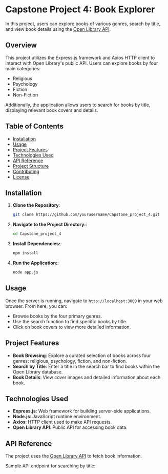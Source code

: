 # Capstone Project 4: Book Explorer

In this project, users can explore books of various genres, search by title, and view book details using the  [Open Library API](https://openlibrary.org/developers/api).

## Overview

This project utilizes the Express.js framework and Axios HTTP client to interact with Open Library's public API. Users can explore books by four main categories:

- Religious
- Psychology
- Fiction
- Non-Fiction

Additionally, the application allows users to search for books by title, displaying relevant book covers and details.

## Table of Contents

- [Installation](#installation)
- [Usage](#usage)
- [Project Features](#project-features)
- [Technologies Used](#technologies-used)
- [API Reference](#api-reference)
- [Project Structure](#project-structure)
- [Contributing](#contributing)
- [License](#license)

## Installation

1. **Clone the Repository**:
   ```bash
   git clone https://github.com/yourusername/Capstone_project_4.git
2. **Navigate to the Project Directory:**:
   ```bash
   cd Capstone_project_4
3. **Install Dependencies:**:
   ```bash
   npm install
4. **Run the Application:**:
   ```bash
   node app.js
## Usage

Once the server is running, navigate to `http://localhost:3000` in your web browser. From here, you can:

- Browse books by the four primary genres.
- Use the search function to find specific books by title.
- Click on book covers to view more detailed information.

## Project Features

- **Book Browsing**: Explore a curated selection of books across four genres: religious, psychology, fiction, and non-fiction.
- **Search by Title**: Enter a title in the search bar to find books within the Open Library database.
- **Book Details**: View cover images and detailed information about each book.

## Technologies Used

- **Express.js**: Web framework for building server-side applications.
- **Node.js**: JavaScript runtime environment.
- **Axios**: HTTP client used to make API requests.
- **Open Library API**: Public API for accessing book data.

## API Reference

The project uses the [Open Library API](https://openlibrary.org/developers/api) to fetch book information.

Sample API endpoint for searching by title:
